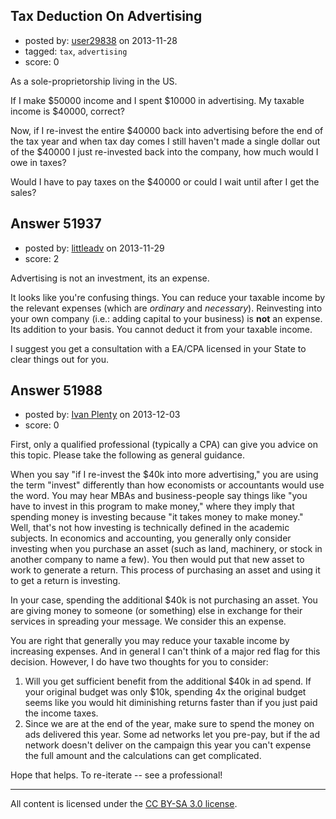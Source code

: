 ## Tax Deduction On Advertising

- posted by: [user29838](https://stackexchange.com/users/-1/29838-user29838) on 2013-11-28
- tagged: `tax`, `advertising`
- score: 0

<p>As a sole-proprietorship living in the US.</p>

<p>If I make $50000 income and I spent $10000 in advertising. My taxable income is $40000, correct?</p>

<p>Now, if I re-invest the entire $40000 back into advertising before the end of the tax year and when tax day comes I still haven't made a single dollar out of the $40000 I just re-invested back into the company, how much would I owe in taxes? </p>

<p>Would I have to pay taxes on the $40000 or could I wait until after I get the sales?</p>



## Answer 51937

- posted by: [littleadv](https://stackexchange.com/users/-1/13808-littleadv) on 2013-11-29
- score: 2

<p>Advertising is not an investment, its an expense. </p>

<p>It looks like you're confusing things. You can reduce your taxable income by the relevant expenses (which are <em>ordinary</em> and <em>necessary</em>). Reinvesting into your own company (i.e.: adding capital to your business) is <strong>not</strong> an expense. Its addition to your basis. You cannot deduct it from your taxable income.</p>

<p>I suggest you get a consultation with a EA/CPA licensed in your State to clear things out for you.</p>



## Answer 51988

- posted by: [Ivan Plenty](https://stackexchange.com/users/-1/29891-ivan-plenty) on 2013-12-03
- score: 0

<p>First, only a qualified professional (typically a CPA) can give you advice on this topic.  Please take the following as general guidance.</p>

<p>When you say "if I re-invest the $40k into more advertising," you are using the term "invest" differently than how economists or accountants would use the word.  You may hear MBAs and business-people say things like "you have to invest in this program to make money," where they imply that spending money is investing because "it takes money to make money."  Well, that's not how investing is technically defined in the academic subjects.  In economics and accounting, you generally only consider investing when you purchase an asset (such as land, machinery, or stock in another company to name a few).  You then would put that new asset to work to generate a return.  This process of purchasing an asset and using it to get a return is investing.</p>

<p>In your case, spending the additional $40k is not purchasing an asset.  You are giving money to someone (or something) else in exchange for their services in spreading your message.  We consider this an expense.</p>

<p>You are right that generally you may reduce your taxable income by increasing expenses.  And in general I can't think of a major red flag for this decision.  However, I do have two thoughts for you to consider:</p>

<ol>
<li>Will you get sufficient benefit from the additional $40k in ad spend.  If your original budget was only $10k, spending 4x the original budget seems like you would hit diminishing returns faster than if you just paid the income taxes.</li>
<li>Since we are at the end of the year, make sure to spend the money on ads delivered this year.  Some ad networks let you pre-pay, but if the ad network doesn't deliver on the campaign this year you can't expense the full amount and the calculations can get complicated.</li>
</ol>

<p>Hope that helps.  To re-iterate -- see a professional!</p>




---

All content is licensed under the [CC BY-SA 3.0 license](https://creativecommons.org/licenses/by-sa/3.0/).

